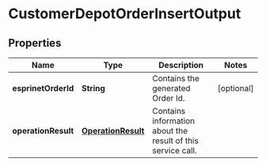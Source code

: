 
# CustomerDepotOrderInsertOutput

## Properties
Name | Type | Description | Notes
------------ | ------------- | ------------- | -------------
**esprinetOrderId** | **String** | Contains the generated Order Id. |  [optional]
**operationResult** | [**OperationResult**](OperationResult.md) | Contains information about the result of this service call. | 



